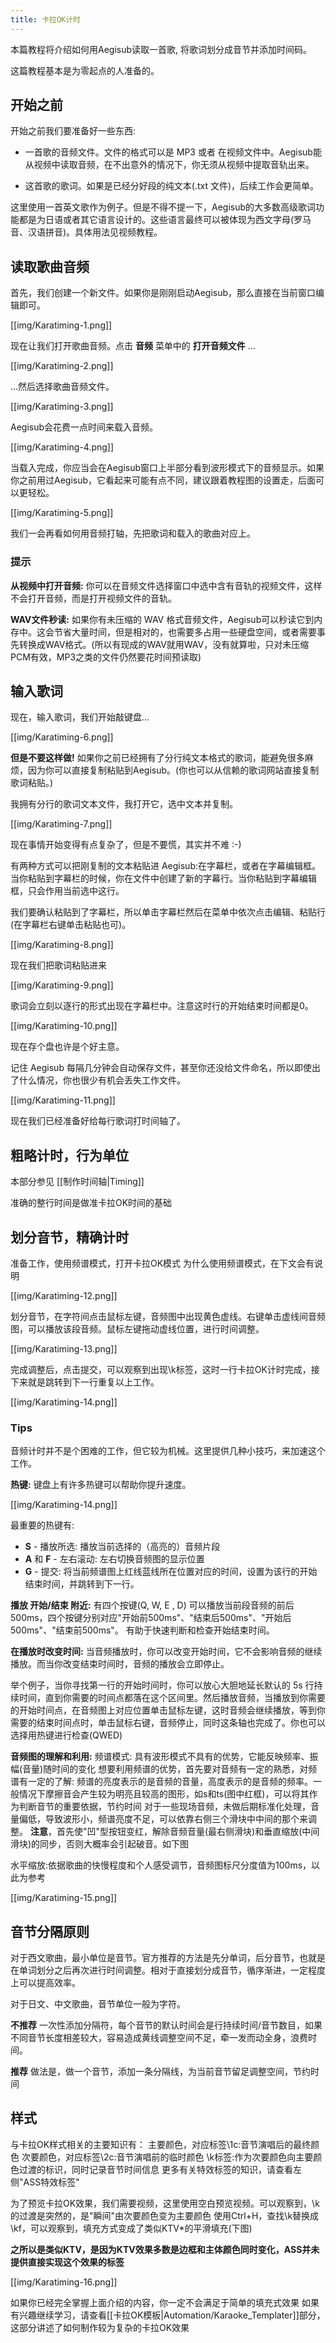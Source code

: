 ```yaml
---
title: 卡拉OK计时
---
```


本篇教程将介绍如何用Aegisub读取一首歌, 将歌词划分成音节并添加时间码。

这篇教程基本是为零起点的人准备的。


## 开始之前  ##


开始之前我们要准备好一些东西:


* 一首歌的音频文件。文件的格式可以是 MP3 或者 在视频文件中。Aegisub能从视频中读取音频，在不出意外的情况下，你无须从视频中提取音轨出来。

<div></div>


* 这首歌的歌词。如果是已经分好段的纯文本(.txt 文件)，后续工作会更简单。

<div></div>

这里使用一首英文歌作为例子。但是不得不提一下，Aegisub的大多数高级歌词功能都是为日语或者其它语言设计的。这些语言最终可以被体现为西文字母(罗马音、汉语拼音)。具体用法见视频教程。


## 读取歌曲音频  ##


首先，我们创建一个新文件。如果你是刚刚启动Aegisub，那么直接在当前窗口编辑即可。

[[img/Karatiming-1.png]]

现在让我们打开歌曲音频。点击 **音频** 菜单中的 **打开音频文件** ...

[[img/Karatiming-2.png]]

...然后选择歌曲音频文件。

[[img/Karatiming-3.png]]

Aegisub会花费一点时间来载入音频。

[[img/Karatiming-4.png]]

当载入完成，你应当会在Aegisub窗口上半部分看到波形模式下的音频显示。如果你之前用过Aegisub，它看起来可能有点不同，建议跟着教程图的设置走，后面可以更轻松。

[[img/Karatiming-5.png]]

我们一会再看如何用音频打轴，先把歌词和载入的歌曲对应上。


### 提示  ###


**从视频中打开音频:** 你可以在音频文件选择窗口中选中含有音轨的视频文件，这样不会打开音频，而是打开视频文件的音轨。

**WAV文件秒读:** 如果你有未压缩的 WAV 格式音频文件，Aegisub可以秒读它到内存中。这会节省大量时间，但是相对的，也需要多占用一些硬盘空间，或者需要事先转换成WAV格式。(所以有现成的WAV就用WAV，没有就算啦，只对未压缩PCM有效，MP3之类的文件仍然要花时间预读取)


## 输入歌词  ##


现在，输入歌词，我们开始敲键盘...

[[img/Karatiming-6.png]]

**但是不要这样做!** 如果你之前已经拥有了分行纯文本格式的歌词，能避免很多麻烦，因为你可以直接复制粘贴到Aegisub。(你也可以从信赖的歌词网站直接复制歌词粘贴。)

我拥有分行的歌词文本文件，我打开它，选中文本并复制。

[[img/Karatiming-7.png]]

现在事情开始变得有点复杂了，但是不要慌，其实并不难 :-)

有两种方式可以把刚复制的文本粘贴进 Aegisub:在字幕栏，或者在字幕编辑框。当你粘贴到字幕栏的时候，你在文件中创建了新的字幕行。当你粘贴到字幕编辑框，只会作用当前选中这行。

我们要确认粘贴到了字幕栏，所以单击字幕栏然后在菜单中依次点击编辑、粘贴行(在字幕栏右键单击粘贴也可)。

[[img/Karatiming-8.png]]

现在我们把歌词粘贴进来

[[img/Karatiming-9.png]]

歌词会立刻以逐行的形式出现在字幕栏中。注意这时行的开始结束时间都是0。

[[img/Karatiming-10.png]]

现在存个盘也许是个好主意。

记住 Aegisub 每隔几分钟会自动保存文件，甚至你还没给文件命名，所以即使出了什么情况，你也很少有机会丢失工作文件。

[[img/Karatiming-11.png]]

现在我们已经准备好给每行歌词打时间轴了。


## 粗略计时，行为单位  ##


本部分参见 [[制作时间轴|Timing]]

准确的整行时间是做准卡拉OK时间的基础

## 划分音节，精确计时  ##

准备工作，使用频谱模式，打开卡拉OK模式
为什么使用频谱模式，在下文会有说明

[[img/Karatiming-12.png]]

划分音节，在字符间点击鼠标左键，音频图中出现黄色虚线。右键单击虚线间音频图，可以播放该段音频。鼠标左键拖动虚线位置，进行时间调整。

[[img/Karatiming-13.png]]

完成调整后，点击提交，可以观察到出现\k标签，这时一行卡拉OK计时完成，接下来就是跳转到下一行重复以上工作。

[[img/Karatiming-14.png]]

### Tips  ###

音频计时并不是个困难的工作，但它较为机械。这里提供几种小技巧，来加速这个工作。

**热键:** 键盘上有许多热键可以帮助你提升速度。

[[img/Karatiming-14.png]]

最重要的热键有:


* **S** - 播放所选: 播放当前选择的（高亮的）音频片段
* **A** 和 **F** - 左右滚动: 左右切换音频图的显示位置
* **G** - 提交: 将当前频谱图上红线蓝线所在位置对应的时间，设置为该行的开始结束时间，并跳转到下一行。

<div></div>

**播放 开始/结束 附近:** 有四个按键(Q, W, E , D) 可以播放当前段音频的前后500ms，四个按键分别对应"开始前500ms"、"结束后500ms"、"开始后500ms"、"结束前500ms"。
有助于快速判断和检查开始结束时间。

**在播放时改变时间:** 当音频播放时，你可以改变开始时间，它不会影响音频的继续播放。而当你改变结束时间时，音频的播放会立即停止。

举个例子，当你寻找第一行的开始时间时，你可以放心大胆地延长默认的 5s 行持续时间，直到你需要的时间点都落在这个区间里。然后播放音频，当播放到你需要的开始时间点，在音频图上对应位置单击鼠标左键，这时音频会继续播放，等到你需要的结束时间点时，单击鼠标右键，音频停止，同时这条轴也完成了。你也可以选择用热键进行检查(QWED)

**音频图的理解和利用:** 
频谱模式:
具有波形模式不具有的优势，它能反映频率、振幅(音量)随时间的变化
想要利用频谱的优势，首先要对音频有一定的熟悉，对频谱有一定的了解:
频谱的亮度表示的是音频的音量，高度表示的是音频的频率。一般情况下摩擦音会产生较为明亮且较高的图形，如s和ts(图中红框)，可以将其作为判断音节的重要依据，节约时间
对于一些现场音频，未做后期标准化处理，音量偏低，导致波形小，频谱亮度不足，可以依靠右侧三个滑块中中间的那个来调整。
**注意**，首先使"凹"型按钮变红，解除音频音量(最右侧滑块)和垂直缩放(中间滑块)的同步，否则大概率会引起破音。如下图

水平缩放:依据歌曲的快慢程度和个人感受调节，音频图标尺分度值为100ms，以此为参考

[[img/Karatiming-15.png]]


## 音节分隔原则  ##

对于西文歌曲，最小单位是音节。官方推荐的方法是先分单词，后分音节，也就是在单词划分之后再次进行时间调整。相对于直接划分成音节，循序渐进，一定程度上可以提高效率。


对于日文、中文歌曲，音节单位一般为字符。

**不推荐** 一次性添加分隔符，每个音节的默认时间会是行持续时间/音节数目，如果不同音节长度相差较大，容易造成黄线调整空间不足，牵一发而动全身，浪费时间。

**推荐** 做法是，做一个音节，添加一条分隔线，为当前音节留足调整空间，节约时间


## 样式  ##

与卡拉OK样式相关的主要知识有：
主要颜色，对应标签\1c:音节演唱后的最终颜色
次要颜色，对应标签\2c:音节演唱前的临时颜色
\k标签:作为次要颜色向主要颜色过渡的标识，同时记录音节时间信息
更多有关特效标签的知识，请查看左侧"ASS特效标签"

为了预览卡拉OK效果，我们需要视频，这里使用空白预览视频。可以观察到，\k的过渡是突然的，是"瞬间"由次要颜色变为主要颜色
使用Ctrl+H，查找\k替换成\kf，可以观察到，填充方式变成了类似KTV*的平滑填充(下图)

**之所以是类似KTV，是因为KTV效果多数是边框和主体颜色同时变化，ASS并未提供直接实现这个效果的标签**

[[img/Karatiming-16.png]]

如果你已经完全掌握上面介绍的内容，你一定不会满足于简单的填充式效果
如果有兴趣继续学习，请查看[[卡拉OK模板|Automation/Karaoke_Templater]]部分，这部分讲述了如何制作较为复杂的卡拉OK效果
